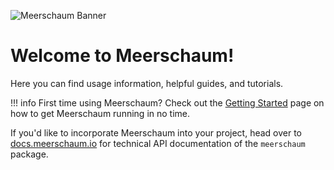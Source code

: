 ![Meerschaum Banner](banner_1920x320.png)

# Welcome to Meerschaum!

Here you can find usage information, helpful guides, and tutorials.

!!! info
    First time using Meerschaum? Check out the [Getting Started](getting-started.md#getting-started) page on how to get Meerschaum running in no time.

If you'd like to incorporate Meerschaum into your project, head over to [docs.meerschaum.io](https://docs.meerschaum.io) for technical API documentation of the `meerschaum` package.

